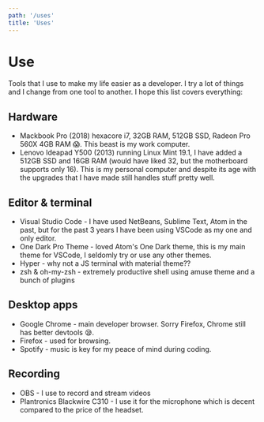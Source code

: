 ```yaml
---
path: '/uses'
title: 'Uses'
---
```


# Use

Tools that I use to make my life easier as a developer. I try a lot of things and I change from one tool to another. I hope this list covers everything:

## Hardware

- Mackbook Pro (2018) hexacore i7, 32GB RAM, 512GB SSD, Radeon Pro 560X 4GB RAM 😱️. This beast is my work computer.
- Lenovo Ideapad Y500 (2013) running Linux Mint 19.1, I have added a 512GB SSD and 16GB RAM (would have liked 32, but the motherboard supports only 16). This is my personal computer and despite its age with the upgrades that I have made still handles stuff pretty well.

## Editor & terminal

- Visual Studio Code - I have used NetBeans, Sublime Text, Atom in the past, but for the past 3 years I have been using VSCode as my one and only editor.
- One Dark Pro Theme - loved Atom's One Dark theme, this is my main theme for VSCode, I seldomly try or use any other themes.
- Hyper - why not a JS terminal with material theme??
- zsh & oh-my-zsh - extremely productive shell using amuse theme and a bunch of plugins

## Desktop apps

- Google Chrome - main developer browser. Sorry Firefox, Chrome still has better devtools 😪️.
- Firefox - used for browsing.
- Spotify - music is key for my peace of mind during coding.

## Recording

- OBS - I use to record and stream videos
- Plantronics Blackwire C310 - I use it for the microphone which is decent compared to the price of the headset.
